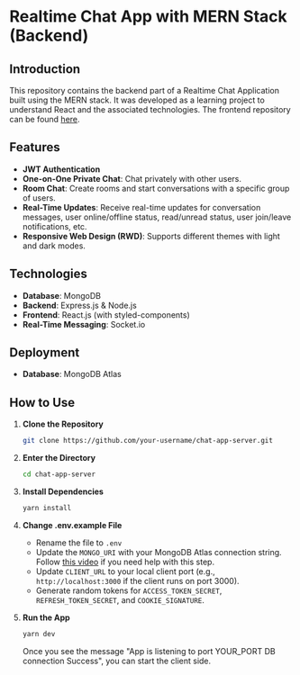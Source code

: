 # Realtime Chat App with MERN Stack (Backend)

## Introduction
This repository contains the backend part of a Realtime Chat Application built using the MERN stack. It was developed as a learning project to understand React and the associated technologies. The frontend repository can be found [here](https://github.com/NagabalajiKN/chat-app-client).

## Features
- **JWT Authentication**
- **One-on-One Private Chat**: Chat privately with other users.
- **Room Chat**: Create rooms and start conversations with a specific group of users.
- **Real-Time Updates**: Receive real-time updates for conversation messages, user online/offline status, read/unread status, user join/leave notifications, etc.
- **Responsive Web Design (RWD)**: Supports different themes with light and dark modes.

## Technologies
- **Database**: MongoDB
- **Backend**: Express.js & Node.js
- **Frontend**: React.js (with styled-components)
- **Real-Time Messaging**: Socket.io

## Deployment
- **Database**: MongoDB Atlas




## How to Use

1. **Clone the Repository**
    ```sh
    git clone https://github.com/your-username/chat-app-server.git
    ```

2. **Enter the Directory**
    ```sh
    cd chat-app-server
    ```

3. **Install Dependencies**
    ```sh
    yarn install
    ```

4. **Change .env.example File**
    - Rename the file to `.env`
    - Update the `MONGO_URI` with your MongoDB Atlas connection string. Follow [this video](https://www.youtube.com/watch?v=your-video-link) if you need help with this step.
    - Update `CLIENT_URL` to your local client port (e.g., `http://localhost:3000` if the client runs on port 3000).
    - Generate random tokens for `ACCESS_TOKEN_SECRET`, `REFRESH_TOKEN_SECRET`, and `COOKIE_SIGNATURE`.

5. **Run the App**
    ```sh
    yarn dev
    ```
    Once you see the message "App is listening to port YOUR_PORT DB connection Success", you can start the client side.



